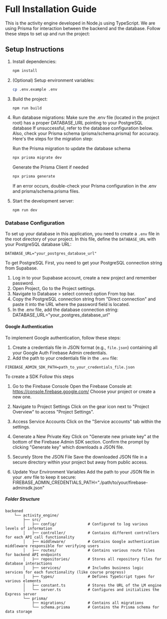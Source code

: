 # Full Installation Guide
This is the activity engine developed in Node.js using TypeScript. We are using Prisma for interaction between the backend and the database.
Follow these steps to set up and run the project:

## Setup Instructions

1. Install dependencies:
    ```bash
    npm install
    ```
2. (Optional) Setup environment variables:
    ```bash
    cp .env.example .env
    ```
3. Build the project:
    ```bash
    npm run build
    ```
4. Run database migrations:
    Make sure the .env file (located in the project root) has a proper DATABASE_URL pointing to your PostgreSQL database If unsuccessful, refer to the database configuration below. Also, check your Prisma schema (prisma/schema.prisma) for accuracy. Here's the steps for the migration step:

    
    
    Run the Prisma migration to update the database schema
     ```bash
    npx prisma migrate dev
    ```
     Generate the Prisma Client if needed
     ```bash
    npx prisma generate
    ```
     If an error occurs, double-check your Prisma configuration in the .env and prisma/schema.prisma files.
    
5. Start the development server:
    ```bash
    npm run dev
    ```

### Database Configuration

To set up your database in this application, you need to create a `.env` file in the root directory of your project. In this file, define the `DATABASE_URL` with your PostgreSQL database URL:

```
DATABASE_URL="your_postgres_database_url"

```
To get PostgreSQL First, you need to get your PostgreSQL connection string from Supabase.

1. Log in to your Supabase account, create a new project and remember password.
2. Open Project, Go to the Project settings.
3. Navigate to Database >  select connect option From top bar.
4. Copy the PostgreSQL connection string from "Direct connection" and paste it into the URL where the password field is located.
5. In the .env file, add the database connection string: DATABASE_URL="your_postgres_database_url"

#### Google Authentication

To implement Google authentication, follow these steps:

1. Create a credentials file in JSON format (e.g., `file.json`) containing all your Google Auth Firebase Admin credentials.
2. Add the path to your credentials file in the `.env` file:

```
FIREBASE_ADMIN_SDK_PATH=path_to_your_credentials_file.json
```

To create a SDK Follow this steps
1. Go to the Firebase Console
Open the Firebase Console at: https://console.firebase.google.com/
Choose your project or create a new one.

2. Navigate to Project Settings
Click on the gear icon next to "Project Overview" to access "Project Settings".

3. Access Service Accounts
Click on the "Service accounts" tab within the settings.

4. Generate a New Private Key
Click on "Generate new private key" at the bottom of the Firebase Admin SDK section.
Confirm the prompt by clicking "Generate key" which downloads a JSON file.

5. Securely Store the JSON File
Save the downloaded JSON file in a secure directory within your project but away from public access.

6. Update Your Environment Variables
Add the path to your JSON file in your .env file to keep it secure:
FIREBASE_ADMIN_CREDENTIALS_PATH="./path/to/your/firebase-adminsdk.json"

##### Folder Structure

```
backened
    └── activity_engine/  
        ├── src/  
        │   ├── config/              # Configured to log various levels of information  
        │   ├── controller/          # Contains different controllers for each API call functionality  
        │   ├── middleware/          # Contains Google authentication middleware responsible for verifying users  
        │   ├── routes/              # Contains various route files for backend API endpoints  
        │   ├── repositories/        # Stores all repository files for database interactions  
        │   ├── services/            # Includes business logic services for each functionality (like course progress)  
        │   ├── types/               # Defines TypeScript types for various elements  
        │   ├── constant.ts          # Stores the URL of the LM engine  
        │   └── server.ts            # Configures and initializes the Express server  
        └── prisma/  
            ├── migrations/          # Contains all migrations  
            └── schema.prisma        # Contains the Prisma schema for data storage  

```